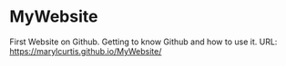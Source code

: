 # MyWebsite
First Website on Github.  Getting to know Github and how to use it.
URL:  <a>https://marylcurtis.github.io/MyWebsite/</a>
